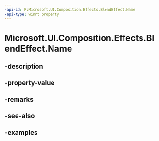 ```yaml
---
-api-id: P:Microsoft.UI.Composition.Effects.BlendEffect.Name
-api-type: winrt property
---
```


# Microsoft.UI.Composition.Effects.BlendEffect.Name

<!--
public string Name { get; set; }
-->


## -description

## -property-value

## -remarks

## -see-also

## -examples



